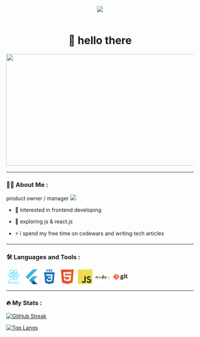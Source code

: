 <div id="header" align="center">
  <img src="https://media.giphy.com/media/UGWpLb1b4KddktMz0y/giphy.gif" width="100"/>
</div>

<div id="badges" align="center">
 <img src="https://komarev.com/ghpvc/?username=xskeet&style=flat-square&color=FF9393" alt=""/>
   </a>
 </div>

 <h1 align="center">👋 hello there</h1>
 
 <div align="center">
  <img src="https://media.giphy.com/media/WRoLGgwE4xTQYTxyJg/giphy.gif" width="600" height="300"/>
</div>

---

### :man_technologist: About Me :

product owner / manager <img src="https://media.giphy.com/media/WUlplcMpOCEmTGBtBW/giphy.gif" width="30">

- :telescope: interested in frontend developing

- :seedling: exploring js & react.js

- :zap: i spend my free time on codewars and writing tech articles
- ---

### :hammer_and_wrench: Languages and Tools :

<div>
  <img src="https://github.com/devicons/devicon/blob/master/icons/react/react-original-wordmark.svg" title="React" alt="React" width="40" height="40"/>&nbsp;
  <img src="https://github.com/devicons/devicon/blob/master/icons/flutter/flutter-original.svg" title="Flutter" alt="Flutter" width="40" height="40"/>&nbsp;
  <img src="https://github.com/devicons/devicon/blob/master/icons/css3/css3-plain-wordmark.svg"  title="CSS3" alt="CSS" width="40" height="40"/>&nbsp;
  <img src="https://github.com/devicons/devicon/blob/master/icons/html5/html5-original.svg" title="HTML5" alt="HTML" width="40" height="40"/>&nbsp;
  <img src="https://github.com/devicons/devicon/blob/master/icons/javascript/javascript-original.svg" title="JavaScript" alt="JavaScript" width="40" height="40"/>&nbsp;
  <img src="https://github.com/devicons/devicon/blob/master/icons/nodejs/nodejs-original-wordmark.svg" title="NodeJS" alt="NodeJS" width="40" height="40"/>&nbsp;
  <img src="https://github.com/devicons/devicon/blob/master/icons/git/git-original-wordmark.svg" title="Git" **alt="Git" width="40" height="40"/>
</div>

---

### :fire: My Stats :

[![GitHub Streak](http://github-readme-streak-stats.herokuapp.com?user=xskeet&theme=dark&background=000000)](https://git.io/streak-stats)

[![Top Langs](https://github-readme-stats.vercel.app/api/top-langs/?username=xskeet&layout=compact&theme=vision-friendly-dark)](https://github.com/anuraghazra/github-readme-stats)

